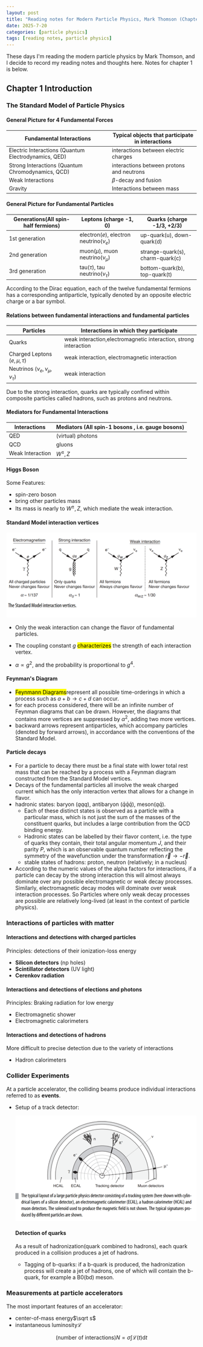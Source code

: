 ```yaml
---
layout: post
title: "Reading notes for Modern Particle Physics, Mark Thomson (Chapter 1)"
date: 2025-7-20
categories: [particle physics]
tags: [reading notes, particle physics]
---
```


These days I'm reading the modern particle physics by Mark Thomson, and I decide to record my reading notes and thoughts here. Notes for chapter 1 is below.

## Chapter 1 Introduction

### The Standard Model of Particle Physics

#### General Picture for 4 Fundamental Forces

| Fundamental Interactions                             | Typical objects that participate in interactions |
| ---------------------------------------------------- | ------------------------------------------------ |
| Electric Interactions (Quantum Electrodynamics, QED) | interactions between electric charges            |
| Strong Interactions (Quantum Chromodynamics, QCD)    | interactions between protons and neutrons        |
| Weak Interactions                                    | $\beta$-decay and fusion                         |
| Gravity                                              | Interactions between mass                        |

#### General Picture for Fundamental Particles

| Generations(All spin-half fermions) | Leptons (charge -1, 0)                    | Quarks (charge -1/3, +2/3)       |
| ----------------------------------- | ----------------------------------------- | -------------------------------- |
| 1st generation                      | electron($e$), electron neutrino($\nu_e$) | up-quark(u), down-quark(d)       |
| 2nd generation                      | muon($\mu$), muon neutrino($\nu_\mu$)     | strange-quark(s), charm-quark(c) |
| 3rd generation                      | tau($\tau$), tau neutrino($\nu_\tau$)     | bottom-quark(b), top-quark(t)    |

According to the Dirac equation, each of the twelve fundamental fermions has a corresponding antiparticle, typically denoted by an opposite electric charge or a bar symbol.

#### Relations between fundamental interactions and fundamental particles

| Particles                              | Interactions in which they participate                       |
| -------------------------------------- | ------------------------------------------------------------ |
| Quarks                                 | weak interaction,electromagnetic interaction, strong interaction |
| Charged Leptons ($e, \mu, \tau$)       | weak interaction, electromagnetic interaction                |
| Neutrinos ($\nu_e, \nu_\mu, \nu_\tau$) | weak interaction                                             |

Due to the strong interaction, quarks are typically confined within composite particles called hadrons, such as protons and neutrons.

#### Mediators for Fundamental Interactions

| Interactions     | Mediators (All spin-1 bosons , i.e. gauge bosons) |
| ---------------- | ------------------------------------------------- |
| QED              | (virtual) photons                                 |
| QCD              | gluons                                            |
| Weak Interaction | $W^\pm, Z$                                        |

#### Higgs Boson

Some Features:

- spin-zero boson
- bring other particles mass
- Its mass is nearly to $W^\pm, Z$, which mediate the weak interaction.

#### Standard Model interaction vertices

![image-20250724174157321](https://raw.githubusercontent.com/stur007/img/main/img/202507241742485.png)

- Only the weak interaction can change the flavor of fundamental particles.

- The coupling constant $g$ <mark>characterizes</mark> the strength of each interaction vertex.

- $\alpha \propto g^2$, and the probability is proportional to $g^4$.

#### Feynman's Diagram

- <mark>Feynmann Diagrams</mark>represent all possible time-orderings in which a process such as $a+b \to c + d$ can occur.
- for each process considered, there will be an infinite number of Feynman diagrams that can be drawn. However, the diagrams that contains more vertices are suppressed by $\alpha^2$, adding two more vertices.
- backward arrows represent antiparticles, which accompany particles (denoted by forward arrows), in accordance with the conventions of the Standard Model.

#### Particle decays

- For a particle to decay there must be a final state with lower total rest mass that can be reached by a process with a Feynman diagram constructed from the Standard Model vertices. 
- Decays of the fundamental particles all involve the weak charged current which has the only interaction vertex that allows for a change in flavor.
- hadronic states: baryon ($qqq$), antibaryon ($\bar q$$\bar q$$\bar q$), meson($q\bar q$). 
  - Each of these distinct states is observed as a particle with a particular mass, which is not just the sum of the masses of the constituent quarks, but includes a large contribution from the QCD binding energy. 
  - Hadronic states can be labelled by their flavor content, i.e. the type of quarks they contain, their total angular momentum $J$, and their parity $P$, which is an observable quantum number reflecting the symmetry of the wavefunction under the transformation $\vec r \to -\vec r$.    
  - stable states of hadrons: proton, neutron (relatively; in a nucleus)
- According to the numeric values of the alpha factors for interactions, if a particle can decay by the strong interaction this will almost always dominate over any possible electromagnetic or weak decay processes. Similarly, electromagnetic decay modes will dominate over weak interaction processes. So Particles where only weak decay processes are possible are relatively long-lived (at least in the context of particle physics).

### Interactions of particles with matter

#### Interactions and detections with charged particles

Principles: detections of their ionization-loss energy 

- **Silicon detectors** (np holes)
- **Scintillator  detectors** (UV light)
- **Cerenkov radiation**

#### Interactions and detections of elections and photons

Principles: Braking radiation for low energy

- Electromagnetic shower
- Electromagnetic calorimeters

#### Interactions and detections of hadrons

More difficult to precise detection due to the variety of interactions

- Hadron calorimeters

### Collider Experiments

At a particle accelerator, the colliding beams produce individual interactions referred to as **events**.  

- Setup of a track detector:

  ![image-20250725161231956](https://raw.githubusercontent.com/stur007/img/main/img/202507251612441.png)

  #### Detection of quarks

  As a result of hadronization(quark combined to hadrons), each quark produced in a collision produces a jet of hadrons.  

  - Tagging of b-quarks: if a b-quark is produced, the hadronization process will create a jet of hadrons, one of which will contain the b-quark, for example a B0(bd) meson.

### Measurements at particle accelerators

The most important features of an accelerator:

- center-of-mass energy$\sqrt s$
- instantaneous luminosity$\mathscr L$

$$
\text{(number of interactions)}N=\sigma \int \mathscr L(t)\mathrm d t
$$